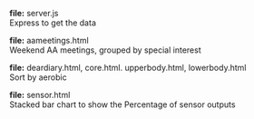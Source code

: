 **file:** server.js  
Express to get the data

**file:** aameetings.html  
Weekend AA meetings, grouped by special interest

**file:** deardiary.html, core.html. upperbody.html, lowerbody.html  
Sort by aerobic

**file:** sensor.html  
Stacked bar chart to show the Percentage of sensor outputs
